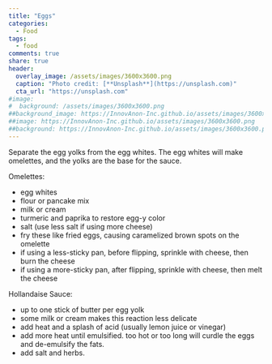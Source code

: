 ```yaml
---
title: "Eggs"
categories:
  - Food
tags:
  - food
comments: true
share: true
header:
  overlay_image: /assets/images/3600x3600.png
  caption: "Photo credit: [**Unsplash**](https://unsplash.com)"
  cta_url: "https://unsplash.com"
#image:
#  background: /assets/images/3600x3600.png
##background_image: https://InnovAnon-Inc.github.io/assets/images/3600x3600.png
##image: https://InnovAnon-Inc.github.io/assets/images/3600x3600.png
##background: https://InnovAnon-Inc.github.io/assets/images/3600x3600.png
---
```


Separate the egg yolks from the egg whites.
The egg whites will make omelettes,
and the yolks are the base for the sauce.

Omelettes:
- egg whites
- flour or pancake mix
- milk or cream
- turmeric and paprika to restore egg-y color
- salt (use less salt if using more cheese)
- fry these like fried eggs, causing caramelized brown spots on the omelette
- if using a less-sticky pan, before flipping, sprinkle with cheese, then burn the cheese
- if using a more-sticky pan, after  flipping, sprinkle with cheese, then melt the cheese

Hollandaise Sauce:
- up to one stick of butter per egg yolk
- some milk or cream makes this reaction less delicate
- add heat and a splash of acid (usually lemon juice or vinegar)
- add more heat until emulsified.
  too hot or too long will curdle the eggs and de-emulsify the fats.
- add salt and herbs.

